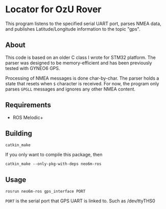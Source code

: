 # Locator for OzU Rover

This program listens to the specified serial UART port, parses NMEA data, and publishes Latitude/Longitude information to the topic "gps".

## About

This code is based on an older C class I wrote for STM32 platform. The parser was designed to be memory-efficient and has been previously tested with GYNEO6 GPS.

Processing of NMEA messages is done char-by-char. The parser holds a state that resets when `$` character is received. For now, the program only parses `GPGLL` messages and ignores any other NMEA content.

## Requirements

* ROS Melodic+

## Building

`catkin_make`

If you only want to compile this package, then

`catkin_make --only-pkg-with-deps neo6m-ros`

## Usage
    
`rosrun neo6m-ros gps_interface PORT`

`PORT` is the serial port that GPS UART is linked to. Such as /dev/ttyTHS0
